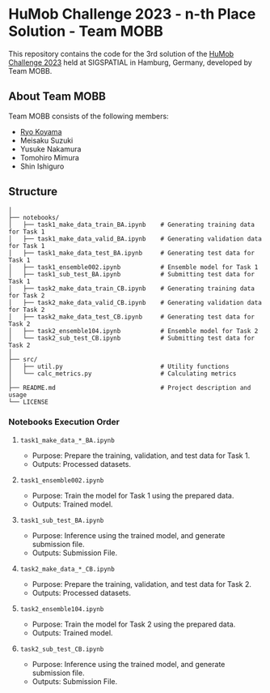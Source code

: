 # HuMob Challenge 2023 - n-th Place Solution - Team MOBB
This repository contains the code for the 3rd solution of the [HuMob Challenge 2023](https://connection.mit.edu/humob-challenge-2023) held at SIGSPATIAL in Hamburg, Germany,
developed by Team MOBB.

## About Team MOBB
Team MOBB consists of the following members: 
- [Ryo Koyama](https://www.linkedin.com/in/ryo-koyama-b06a55187/)
- Meisaku Suzuki
- Yusuke Nakamura
- Tomohiro Mimura
- Shin Ishiguro

## Structure
```
│
├── notebooks/
│   ├── task1_make_data_train_BA.ipynb    # Generating training data for Task 1
│   ├── task1_make_data_valid_BA.ipynb    # Generating validation data for Task 1
│   ├── task1_make_data_test_BA.ipynb     # Generating test data for Task 1
│   ├── task1_ensemble002.ipynb           # Ensemble model for Task 1
│   ├── task1_sub_test_BA.ipynb           # Submitting test data for Task 1
│   ├── task2_make_data_train_CB.ipynb    # Generating training data for Task 2
│   ├── task2_make_data_valid_CB.ipynb    # Generating validation data for Task 2
│   ├── task2_make_data_test_CB.ipynb     # Generating test data for Task 2
│   ├── task2_ensemble104.ipynb           # Ensemble model for Task 2
│   └── task2_sub_test_CB.ipynb           # Submitting test data for Task 2
│
├── src/
│   ├── util.py                           # Utility functions
│   └── calc_metrics.py                   # Calculating metrics
│
├── README.md                             # Project description and usage
└── LICENSE  
```


### Notebooks Execution Order

1. `task1_make_data_*_BA.ipynb`
    - Purpose: Prepare the training, validation, and test data for Task 1.
    - Outputs: Processed datasets.

2. `task1_ensemble002.ipynb`
    - Purpose: Train the model for Task 1 using the prepared data.
    - Outputs: Trained model.

3. `task1_sub_test_BA.ipynb`
    - Purpose: Inference using the trained model, and generate submission file.
    - Outputs: Submission File.

4. `task2_make_data_*_CB.ipynb`
    - Purpose: Prepare the training, validation, and test data for Task 2.
    - Outputs: Processed datasets.

5. `task2_ensemble104.ipynb`
    - Purpose: Train the model for Task 2 using the prepared data.
    - Outputs: Trained model.

6. `task2_sub_test_CB.ipynb`
    - Purpose: Inference using the trained model, and generate submission file.
    - Outputs: Submission File.
